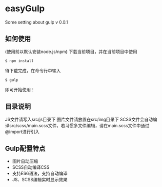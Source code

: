 # easyGulp
Some setting about gulp
v 0.0.1

## 如何使用

(使用前以默认安装node.js/npm)
下载当前项目，并在当前项目中使用
```
$ npm install
```

待下载完成，在命令行中输入
```
$ gulp
```

即可开始使用！

## 目录说明

JS文件请写入src/js目录下
图片文件请放置在src/img目录下
SCSS文件会自动编译src/scss/main.scss文件，若习惯多文件编辑，请在main.scss文件中通过@import进行引入

## Gulp配置特点

+ 图片自动压缩
+ SCSS自动编译CSS
+ 支持ES6语法，支持自动编译
+ JS、SCSS编辑实时显示效果